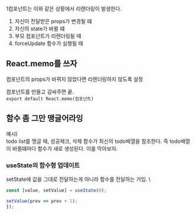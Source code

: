 1컴포넌트는 이와 같은 상황에서 리렌더링이 발생한다.

1. 자신이 전달받은 props가 변경될 떄
2. 자신의 state가 바뀔 떄
3. 부모 컴포넌트가 리렌더링될 때
4. forceUpdate 함수가 실행될 때

## React.memo를 쓰자

컴포넌트의 props가 바뀌지 않았다면 리렌더링하지 않도록 설정

컴포넌트를 만들고 감싸주면 끝. \
`export default React.memo(컴포넌트)`

## 함수 좀 그만 맹글어라잉

예시) \
todo list를 맹글 때, 성공체크, 삭제 함수가 최신의 todo배열을 참조한다. 즉 todo배열이 바뀔떄마다 함수가 새로 생성된다. 이를 막아보자.

### useState의 함수형 업데이트

setState에 값을 그대로 전달하는게 아니라 함수를 전달하는 거임. \

```javascript
const [value, setValue] = useState(0);

setValue(prev => prev + 1);
});
```
 
